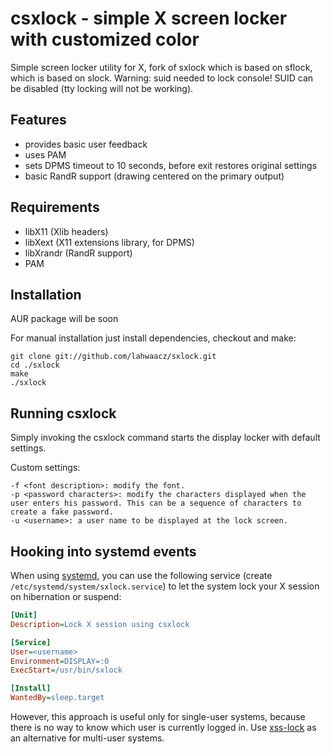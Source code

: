 csxlock - simple X screen locker with customized color
===============================

Simple screen locker utility for X, fork of sxlock which is based on sflock, which is based on slock.
Warning: suid needed to lock console! SUID can be disabled (tty locking will not be working).

Features
--------

 - provides basic user feedback
 - uses PAM
 - sets DPMS timeout to 10 seconds, before exit restores original settings
 - basic RandR support (drawing centered on the primary output)


Requirements
------------

 - libX11 (Xlib headers)
 - libXext (X11 extensions library, for DPMS)
 - libXrandr (RandR support)
 - PAM


Installation
------------

AUR package will be soon

For manual installation just install dependencies, checkout and make:

    git clone git://github.com/lahwaacz/sxlock.git
    cd ./sxlock
    make
    ./sxlock


Running csxlock
-------------

Simply invoking the csxlock command starts the display locker with default settings.

Custom settings:

    -f <font description>: modify the font.
    -p <password characters>: modify the characters displayed when the user enters his password. This can be a sequence of characters to create a fake password.
    -u <username>: a user name to be displayed at the lock screen.

Hooking into systemd events
---------------------------

When using [systemd](http://freedesktop.org/wiki/Software/systemd/), you can use the following service (create `/etc/systemd/system/sxlock.service`) to let the system lock your X session on hibernation or suspend:

```ini
[Unit]
Description=Lock X session using csxlock

[Service]
User=<username>
Environment=DISPLAY=:0
ExecStart=/usr/bin/sxlock

[Install]
WantedBy=sleep.target
```

However, this approach is useful only for single-user systems, because there is no way to know which user is currently logged in. Use [xss-lock](https://bitbucket.org/raymonad/xss-lock) as an alternative for multi-user systems.
